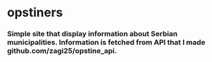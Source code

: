 # opstiners

### Simple site that display information about Serbian municipalities. Information is fetched from API that I made github.com/zagi25/opstine_api.
